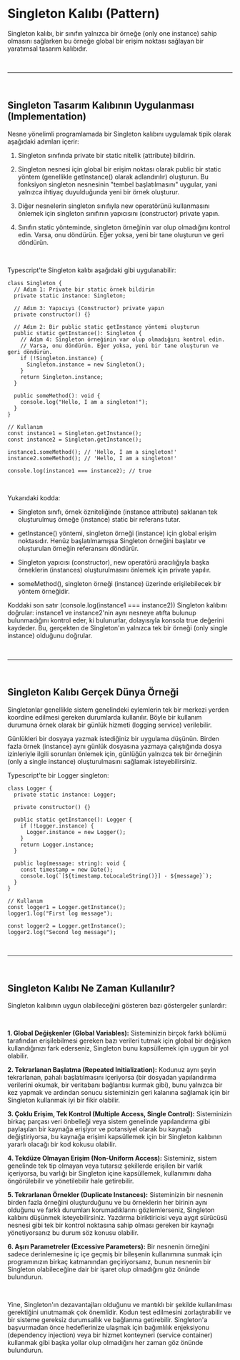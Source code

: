 <br/>

# Singleton Kalıbı (Pattern)

Singleton kalıbı, bir sınıfın yalnızca bir örneğe (only one instance) sahip olmasını sağlarken bu örneğe global bir erişim noktası sağlayan bir yaratımsal tasarım kalıbıdır.

<br/>

---

<br/>

## Singleton Tasarım Kalıbının Uygulanması (**Implementation**)

Nesne yönelimli programlamada bir Singleton kalıbını uygulamak tipik olarak aşağıdaki adımları içerir:

1. Singleton sınıfında private bir static nitelik (attribute) bildirin.

2. Singleton nesnesi için global bir erişim noktası olarak public bir static yöntem (genellikle getInstance() olarak adlandırılır) oluşturun. Bu fonksiyon singleton nesnesinin "tembel başlatılmasını" uygular, yani yalnızca ihtiyaç duyulduğunda yeni bir örnek oluşturur.

3. Diğer nesnelerin singleton sınıfıyla new operatörünü kullanmasını önlemek için singleton sınıfının yapıcısını (constructor) private yapın.

4. Sınıfın static yönteminde, singleton örneğinin var olup olmadığını kontrol edin. Varsa, onu döndürün. Eğer yoksa, yeni bir tane oluşturun ve geri döndürün.

<br/>

Typescript'te Singleton kalıbı aşağıdaki gibi uygulanabilir:
<br/>

```tsx
class Singleton {
  // Adım 1: Private bir static örnek bildirin
  private static instance: Singleton;

  // Adım 3: Yapıcıyı (Constructor) private yapın
  private constructor() {}

  // Adım 2: Bir public static getInstance yöntemi oluşturun
  public static getInstance(): Singleton {
    // Adım 4: Singleton örneğinin var olup olmadığını kontrol edin.
    // Varsa, onu döndürün. Eğer yoksa, yeni bir tane oluşturun ve geri döndürün.
    if (!Singleton.instance) {
      Singleton.instance = new Singleton();
    }
    return Singleton.instance;
  }

  public someMethod(): void {
    console.log("Hello, I am a singleton!");
  }
}

// Kullanım
const instance1 = Singleton.getInstance();
const instance2 = Singleton.getInstance();

instance1.someMethod(); // 'Hello, I am a singleton!'
instance2.someMethod(); // 'Hello, I am a singleton!'

console.log(instance1 === instance2); // true
```

<br/>

Yukarıdaki kodda:

- Singleton sınıfı, örnek özniteliğinde (instance attribute) saklanan tek oluşturulmuş örneğe (instance) static bir referans tutar.

- getInstance() yöntemi, singleton örneği (instance) için global erişim noktasıdır. Henüz başlatılmamışsa Singleton örneğini başlatır ve oluşturulan örneğin referansını döndürür.

- Singleton yapıcısı (constructor), new operatörü aracılığıyla başka örneklerin (instances) oluşturulmasını önlemek için private yapılır.

- someMethod(), singleton örneği (instance) üzerinde erişilebilecek bir yöntem örneğidir.

Koddaki son satır (console.log(instance1 === instance2)) Singleton kalıbını doğrular: instance1 ve instance2'nin aynı nesneye atıfta bulunup bulunmadığını kontrol eder, ki bulunurlar, dolayısıyla konsola true değerini kaydeder. Bu, gerçekten de Singleton'ın yalnızca tek bir örneği (only single instance) olduğunu doğrular.

<br/>

---

<br/>

## Singleton Kalıbı Gerçek Dünya Örneği

Singletonlar genellikle sistem genelindeki eylemlerin tek bir merkezi yerden koordine edilmesi gereken durumlarda kullanılır. Böyle bir kullanım durumuna örnek olarak bir günlük hizmeti (logging service) verilebilir.

Günlükleri bir dosyaya yazmak istediğiniz bir uygulama düşünün. Birden fazla örnek (instance) aynı günlük dosyasına yazmaya çalıştığında dosya izinleriyle ilgili sorunları önlemek için, günlüğün yalnızca tek bir örneğinin (only a single instance) oluşturulmasını sağlamak isteyebilirsiniz.

Typescript'te bir Logger singleton:

```tsx
class Logger {
  private static instance: Logger;

  private constructor() {}

  public static getInstance(): Logger {
    if (!Logger.instance) {
      Logger.instance = new Logger();
    }
    return Logger.instance;
  }

  public log(message: string): void {
    const timestamp = new Date();
    console.log(`[${timestamp.toLocaleString()}] - ${message}`);
  }
}

// Kullanım
const logger1 = Logger.getInstance();
logger1.log("First log message");

const logger2 = Logger.getInstance();
logger2.log("Second log message");
```

<br/>

---

<br/>

## Singleton Kalıbı Ne Zaman Kullanılır?

Singleton kalıbının uygun olabileceğini gösteren bazı göstergeler şunlardır:

<br/>

**1. Global Değişkenler (Global Variables):** Sisteminizin birçok farklı bölümü tarafından erişilebilmesi gereken bazı verileri tutmak için global bir değişken kullandığınızı fark ederseniz, Singleton bunu kapsüllemek için uygun bir yol olabilir.
<br/>

**2. Tekrarlanan Başlatma (Repeated Initialization):** Kodunuz aynı şeyin tekrarlanan, pahalı başlatılmasını içeriyorsa (bir dosyadan yapılandırma verilerini okumak, bir veritabanı bağlantısı kurmak gibi), bunu yalnızca bir kez yapmak ve ardından sonucu sisteminizin geri kalanına sağlamak için bir Singleton kullanmak iyi bir fikir olabilir.
<br/>

**3. Çoklu Erişim, Tek Kontrol (Multiple Access, Single Control):** Sisteminizin birkaç parçası veri önbelleği veya sistem genelinde yapılandırma gibi paylaşılan bir kaynağa erişiyor ve potansiyel olarak bu kaynağı değiştiriyorsa, bu kaynağa erişimi kapsüllemek için bir Singleton kalıbının yararlı olacağı bir kod kokusu olabilir.
<br/>

**4. Tekdüze Olmayan Erişim (Non-Uniform Access):** Sisteminiz, sistem genelinde tek tip olmayan veya tutarsız şekillerde erişilen bir varlık içeriyorsa, bu varlığı bir Singleton içine kapsüllemek, kullanımını daha öngörülebilir ve yönetilebilir hale getirebilir.
<br/>

**5. Tekrarlanan Örnekler (Duplicate Instances):** Sisteminizin bir nesnenin birden fazla örneğini oluşturduğunu ve bu örneklerin her birinin aynı olduğunu ve farklı durumları korumadıklarını gözlemlerseniz, Singleton kalıbını düşünmek isteyebilirsiniz. Yazdırma biriktiricisi veya aygıt sürücüsü nesnesi gibi tek bir kontrol noktasına sahip olması gereken bir kaynağı yönetiyorsanız bu durum söz konusu olabilir.
<br/>

**6. Aşırı Parametreler (Excessive Parameters):** Bir nesnenin örneğini sadece derinlemesine iç içe geçmiş bir bileşenin kullanımına sunmak için programınızın birkaç katmanından geçiriyorsanız, bunun nesnenin bir Singleton olabileceğine dair bir işaret olup olmadığını göz önünde bulundurun.

<br/>

Yine, Singleton'ın dezavantajları olduğunu ve mantıklı bir şekilde kullanılması gerektiğini unutmamak çok önemlidir. Kodun test edilmesini zorlaştırabilir ve bir sisteme gereksiz durumsallık ve bağlanma getirebilir. Singleton'a başvurmadan önce hedeflerinize ulaşmak için bağımlılık enjeksiyonu (dependency injection) veya bir hizmet konteyneri (service container) kullanmak gibi başka yollar olup olmadığını her zaman göz önünde bulundurun.
